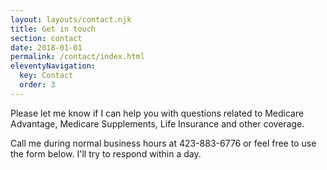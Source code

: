 ```yaml
---
layout: layouts/contact.njk
title: Get in touch
section: contact
date: 2018-01-01
permalink: /contact/index.html
eleventyNavigation:
  key: Contact
  order: 3
---
```

Please let me know if I can help you with questions related to Medicare Advantage, Medicare Supplements, Life Insurance and other coverage.

Call me during normal business hours at 423-883-6776 or feel free to use the form below. I'll try to respond within a day.